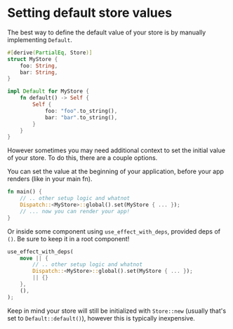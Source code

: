 # Setting default store values

The best way to define the default value of your store is by manually implementing `Default`.

```rust
#[derive(PartialEq, Store)]
struct MyStore {
    foo: String,
    bar: String,
}

impl Default for MyStore {
    fn default() -> Self {
        Self {
            foo: "foo".to_string(),
            bar: "bar".to_string(),
        }
    }
}

```

However sometimes you may need additional context to set the initial value of your store. To do
this, there are a couple options.

You can set the value at the beginning of your application, before your app renders (like in your
main fn).

```rust
fn main() {
    // .. other setup logic and whatnot
    Dispatch::<MyStore>::global().set(MyStore { ... });
    // ... now you can render your app!
}
```

Or inside some component using `use_effect_with_deps`, provided deps of `()`. Be sure to keep it in
a root component!

```rust
use_effect_with_deps(
    move || {
        // .. other setup logic and whatnot
        Dispatch::<MyStore>::global().set(MyStore { ... });
        || {}
    },
    (),
);
```

Keep in mind your store will still be initialized with `Store::new` (usually that's set to
`Default::default()`), however this is typically inexpensive.
